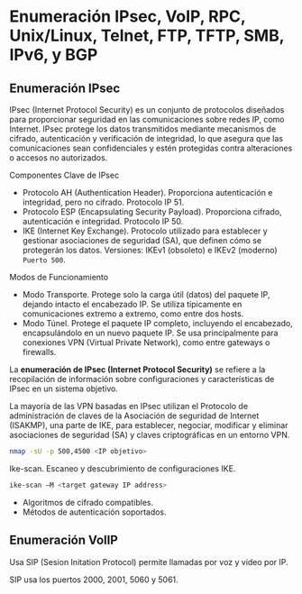 # Enumeración IPsec, VoIP, RPC, Unix/Linux, Telnet, FTP, TFTP, SMB, IPv6, y BGP

## Enumeración IPsec

IPsec (Internet Protocol Security) es un conjunto de protocolos diseñados para proporcionar seguridad en las comunicaciones sobre redes IP, como Internet. IPsec protege los datos transmitidos mediante mecanismos de cifrado, autenticación y verificación de integridad, lo que asegura que las comunicaciones sean confidenciales y estén protegidas contra alteraciones o accesos no autorizados.

Componentes Clave de IPsec
- Protocolo AH (Authentication Header). Proporciona autenticación e integridad, pero no cifrado. Protocolo IP 51.
- Protocolo ESP (Encapsulating Security Payload). Proporciona cifrado, autenticación e integridad. Protocolo IP 50.
- IKE (Internet Key Exchange). Protocolo utilizado para establecer y gestionar asociaciones de seguridad (SA), que definen cómo se protegerán los datos. Versiones: IKEv1 (obsoleto) e IKEv2 (moderno) `Puerto 500`.

Modos de Funcionamiento
- Modo Transporte. Protege solo la carga útil (datos) del paquete IP, dejando intacto el encabezado IP. Se utiliza típicamente en comunicaciones extremo a extremo, como entre dos hosts.
- Modo Túnel. Protege el paquete IP completo, incluyendo el encabezado, encapsulándolo en un nuevo paquete IP. Se usa principalmente para conexiones VPN (Virtual Private Network), como entre gateways o firewalls.

La **enumeración de IPsec (Internet Protocol Security)** se refiere a la recopilación de información sobre configuraciones y características de IPsec en un sistema objetivo.

La mayoría de las VPN basadas en IPsec utilizan el Protocolo de administración de claves de la Asociación de seguridad de Internet (ISAKMP), una parte de IKE, para establecer, negociar, modificar y eliminar asociaciones de seguridad (SA) y claves criptográficas en un entorno VPN.

```bash
nmap -sU -p 500,4500 <IP objetivo>
```

Ike-scan. Escaneo y descubrimiento de configuraciones IKE.

```bash
ike-scan –M <target gateway IP address>
```

- Algoritmos de cifrado compatibles.
- Métodos de autenticación soportados.

## Enumeración VolIP

Usa SIP (Sesion Initation Protocol) permite llamadas por voz y video por IP.

SIP usa los puertos 2000, 2001, 5060 y 5061.

